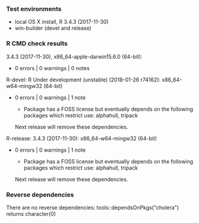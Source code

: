 ### Test environments

* local OS X install, R 3.4.3 (2017-11-30)
* win-builder (devel and release)


### R CMD check results

3.4.3 (2017-11-30), x86_64-apple-darwin15.6.0 (64-bit):

* 0 errors | 0 warnings | 0 notes


R-devel: R Under development (unstable) (2018-01-26 r74162): x86_64-w64-mingw32 (64-bit)

* 0 errors | 0 warnings | 1 note

  - Package has a FOSS license but eventually depends on the following
    packages which restrict use:
      alphahull, tripack

  Next release will remove these dependencies.


R-release: 3.4.3 (2017-11-30): x86_64-w64-mingw32 (64-bit)

* 0 errors | 0 warnings | 1 note

  - Package has a FOSS license but eventually depends on the following
    packages which restrict use:
      alphahull, tripack

  Next release will remove these dependencies.


### Reverse dependencies

There are no reverse dependencies: 
  tools::dependsOnPkgs("cholera") returns character(0)
